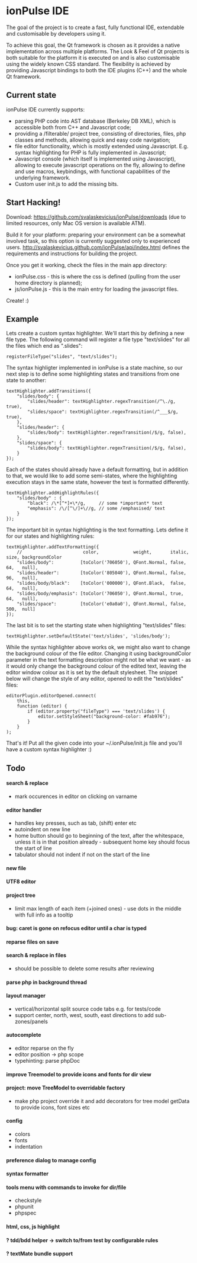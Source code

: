 ionPulse IDE
============

The goal of the project is to create a fast, fully functional IDE, extendable and customisable by developers using it.

To achieve this goal, the Qt framework is chosen as it provides a native implementation across multiple platforms. The Look & Feel of Qt projects is both suitable for the platform it is executed on and is also customisable using the widely known CSS standard. The flexibility is achieved by providing Javascript bindings to both the IDE plugins (C++) and the whole Qt framework.


Current state
-------------

ionPulse IDE currently supports:
* parsing PHP code into AST database (Berkeley DB XML), which is accessible both from C++ and Javascript code;
* providing a /filterable/ project tree, consisting of directories, files, php classes and methods, allowing quick and easy code navigation;
* file editor functionality, which is mostly extended using Javascript. E.g. syntax highlighting for PHP is fully implemented in Javascript;
* Javascript console (which itself is implemented using Javascript), allowing to execute javascript operations on the fly, allowing to define and use macros, keybindings, with functional capabilities of the underlying framework.
* Custom user init.js to add the missing bits.


Start Hacking!
--------------

Download:
https://github.com/svalaskevicius/ionPulse/downloads (due to limited resources, only Mac OS version is available ATM).

Build it for your platform:
preparing your environment can be a somewhat involved task, so this option is currently suggested only to experienced users.
http://svalaskevicius.github.com/ionPulse/api/index.html defines the requirements and instructions for building the project.

Once you get it working, check the files in the main app directory:
* ionPulse.css - this is where the css is defined (pulling from the user home directory is planned);
* js/ionPulse.js - this is the main entry for loading the javascript files.

Create! :)

Example
-------

Lets create a custom syntax highlighter. We'll start this by defining a new file type. The following command will register
a file type "text/slides" for all the files which end as ".slides":

    registerFileType("slides", "text/slides");


The syntax highligter implemented in ionPulse is a state machine, so our next step is to define some highlighting states
and transitions from one state to another:

    textHighlighter.addTransitions({
        "slides/body": {
            "slides/header": textHighlighter.regexTransition(/^\./g, true),
            "slides/space": textHighlighter.regexTransition(/^___$/g, true),
        },
        "slides/header": {
            "slides/body": textHighlighter.regexTransition(/$/g, false),
        },
        "slides/space": {
            "slides/body": textHighlighter.regexTransition(/$/g, false),
        }
    });


Each of the states should already have a default formatting, but in addition
to that, we would like to add some semi-states, where the highlighting execution
stays in the same state, however the text is formatted differently.

    textHighlighter.addHighlightRules({
        "slides/body" : {
            "black": /\*[^*]+\*/g,     // some *important* text
            "emphasis": /\/[^\/]+\//g, // some /emphasised/ text
        }
    });

The important bit in syntax highlighting is the text formatting. Lets define it
for our states and highlighting rules:

    textHighlighter.addTextFormatting({
        //                       color,             weight,       italic, size, backgroundColor
        "slides/body":          [toColor('706050'), QFont.Normal, false,  64,   null],
        "slides/header":        [toColor('805040'), QFont.Normal, false,  96,   null],
        "slides/body/black":    [toColor('000000'), QFont.Black,  false,  64,   null],
        "slides/body/emphasis": [toColor('706050'), QFont.Normal, true,   64,   null],
        "slides/space":         [toColor('e0a0a0'), QFont.Normal, false,  500,  null]
    });


The last bit is to set the starting state when highlighting "text/slides" files:

    textHighlighter.setDefaultState('text/slides', 'slides/body');


While the syntax highlighter above works ok, we might also want to change the background colour
of the file editor. Changing it using backgroundColor parameter in the text formatting description
might not be what we want - as it would only change the background colour of the edited text, 
leaving the editor window colour as it is set by the default stylesheet. The snippet below will
change the style of any editor, opened to edit the "text/slides" files:

    editorPlugin.editorOpened.connect(
        this,
        function (editor) {
            if (editor.property("fileType") === 'text/slides') {
                editor.setStyleSheet("background-color: #fab976");
            }
        }
    );

That's it! Put all the given code into your ~/.ionPulse/init.js file and you'll have a custom syntax highlighter :)


Todo
----

#### search & replace
* mark occurences in editor on clicking on varname

#### editor handler
* handles key presses, such as tab, (shift) enter etc
* autoindent on new line
* home button should go to beginning of the text, after the whitespace, unless it is in that position already - subsequent home key should focus the start of line
* tabulator should not indent if not on the start of the line

#### new file

#### UTF8 editor

#### project tree
* limit max length of each item (+joined ones) - use dots in the middle with full info as a tooltip

#### bug: caret is gone on refocus editor until a char is typed

#### reparse files on save

#### search & replace in files
* should be possible to delete some results after reviewing

#### parse php in background thread

#### layout manager
* vertical/horizontal split source code tabs e.g. for tests/code
* support center, north, west, south, east directions to add sub-zones/panels

#### autocomplete
* editor reparse on the fly
* editor position -> php scope
* typehinting: parse phpDoc

#### improve Treemodel to provide icons and fonts for dir view

#### project: move TreeModel to overridable factory
* make php project override it and add decorators for tree model getData to provide icons, font sizes etc

#### config
* colors
* fonts
* indentation

#### preference dialog to manage config

#### syntax formatter

#### tools menu with commands to invoke for dir/file
* checkstyle
* phpunit
* phpspec

#### html, css, js highlight

#### ? tdd/bdd helper -> switch to/from test by configurable rules

#### ? textMate bundle support


